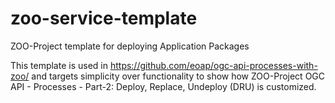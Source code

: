 # zoo-service-template

ZOO-Project template for deploying Application Packages

This template is used in https://github.com/eoap/ogc-api-processes-with-zoo/ and targets simplicity over functionality to show how ZOO-Project OGC API - Processes - Part-2: Deploy, Replace, Undeploy (DRU) is customized. 